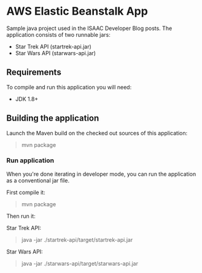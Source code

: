 # AWS Elastic Beanstalk App

Sample java project used in the ISAAC Developer Blog posts. The application consists of two 
runnable jars:
- Star Trek API (startrek-api.jar)
- Star Wars API (starwars-api.jar)

## Requirements

To compile and run this application you will need:

- JDK 1.8+

## Building the application

Launch the Maven build on the checked out sources of this application:

> mvn package

### Run application

When you're done iterating in developer mode, you can run the application as a
conventional jar file.

First compile it:

> mvn package

Then run it:

Star Trek API:
> java -jar ./startrek-api/target/startrek-api.jar

Star Wars API:
> java -jar ./starwars-api/target/starwars-api.jar
